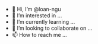 - 👋 Hi, I’m @loan-ngu
- 👀 I’m interested in ...
- 🌱 I’m currently learning ...
- 💞️ I’m looking to collaborate on ...
- 📫 How to reach me ...

<!---
loan-ngu/loan-ngu is a ✨ special ✨ repository because its `README.md` (this file) appears on your GitHub profile.
You can click the Preview link to take a look at your changes.
--->
